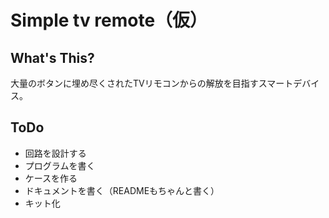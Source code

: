 # Simple tv remote（仮）

## What's This?

大量のボタンに埋め尽くされたTVリモコンからの解放を目指すスマートデバイス。

## ToDo

- 回路を設計する
- プログラムを書く
- ケースを作る
- ドキュメントを書く（READMEもちゃんと書く）
- キット化
